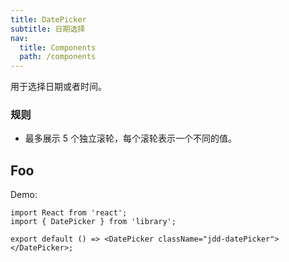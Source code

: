 ```yaml
---
title: DatePicker
subtitle: 日期选择
nav:
  title: Components
  path: /components
---
```


用于选择日期或者时间。

### 规则

- 最多展示 5 个独立滚轮，每个滚轮表示一个不同的值。

<code  src="./demo.tsx"  identifier="datePicker-demo-phone" phone></code>

## Foo

Demo:

```tsx
import React from 'react';
import { DatePicker } from 'library';

export default () => <DatePicker className="jdd-datePicker"></DatePicker>;
```

<API src="./index.tsx"></API>
